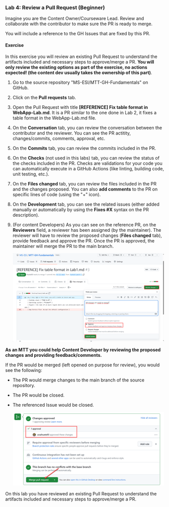 ### Lab 4: Review a Pull Request (Beginner)
Imagine you are the Content Owner/Courseware Lead. Review and collaborate with the contributor to make sure the PR is ready to merge.

You will include a reference to the GH Issues that are fixed by this PR.
#### Exercise

In this exercise you will review an existing Pull Request to understand the artifacts included and necessary steps to approve/merge a PR. **You will only review the existing options as part of the exercise, no actions expected! (the content dev usually takes the ownership of this part)**. 

1. Go to the source repository "MS-ESI/MTT-GH-Fundamentals" on GitHub.
1. Click on the **Pull requests** tab.
1. Open the Pull Request with title **[REFERENCE] Fix table format in WebApp-Lab.md**. It is a PR similar to the one done in Lab 2, it fixes a table format in the WebApp-Lab.md file.
1. On the **Conversation** tab, you can review the conversation between the contributor and the reviewer. You can see the PR actitity, changes/commits, comments, approval, etc. 
1. On the **Commits** tab, you can review the commits included in the PR.
1. On the **Checks** (not used in this labs) tab, you can review the status of the checks included in the PR. Checks are validations for your code you can automatically execute in a GitHub Actions (like linting, building code, unit testing, etc.).
1. On the **Files changed** tab, you can review the files included in the PR and the changes proposed. You can also **add comments** to the PR on specific lines of code (using the "+" icon).
1. On the **Development** tab, you can see the related issues (either added manually or automatically by using the **Fixes #X** syntax on the PR description).
1. (For content Developers) As you can see on the reference PR, on the **Reviewers** field, a reviewer has been assigned (by the maintainer). The reviewer will have to review the proposed changes (**Files changed** tab), provide feedback and approve the PR. Once the PR is approved, the maintainer will merge the PR to the main branch. 

    ![PR UI](media/PR-approve.png)

    

**As an MTT you could help Content Developer by reviewing the proposed changes and providing feedback/comments.**

If the PR would be merged (left opened on purpose for review), you would see the following:
- The PR would merge changes to the main branch of the source repository.
- The PR would be closed.
- The referenced Issue would be closed.

    ![PR UI](media/PR-merged.png)

On this lab you have reviewed an existing Pull Request to understand the artifacts included and necessary steps to approve/merge a PR.

